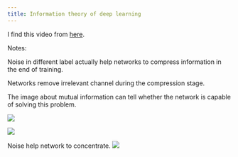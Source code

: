 ```yaml
---
title: Information theory of deep learning
---
```


I find this video from [here][1].

Notes:

Noise in different label actually help networks to compress information in the end of training.

Networks remove irrelevant channel during the compression stage.

The image about mutual information can tell whether the network is capable of solving this problem.

![][2]

![][3]

Noise help network to concentrate.
![][4]


  [1]: https://www.quantamagazine.org/new-theory-cracks-open-the-black-box-of-deep-learning-20170921/
  [2]: ./images/1506073437704.jpg
  [3]: ./images/1506073989442.jpg
  [4]: ./images/1506074130513.jpg